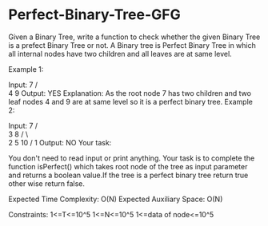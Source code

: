# Perfect-Binary-Tree-GFG
Given a Binary Tree, write a function to check whether the given Binary Tree is a prefect Binary Tree or not. A Binary tree is Perfect Binary Tree in which all internal nodes have two children and all leaves are at same level.

Example 1:

Input: 
        7
      /  \
     4    9
Output: YES
Explanation: 
As the root node 7 has two children and 
two leaf nodes 4 and 9 are at same level 
so it is a perfect binary tree.
Example 2:

Input: 
                7
              /   \
             3     8
           /   \     \
          2     5     10
        /
       1
Output: NO
Your task:

You don't need to read input or print anything. Your task is to complete the function isPerfect() which takes root node of the tree as input parameter and returns a boolean value.If the tree is a perfect binary tree return true other wise return false.

Expected Time Complexity: O(N)
Expected Auxiliary Space: O(N)

Constraints:
1<=T<=10^5
1<=N<=10^5
1<=data of node<=10^5
